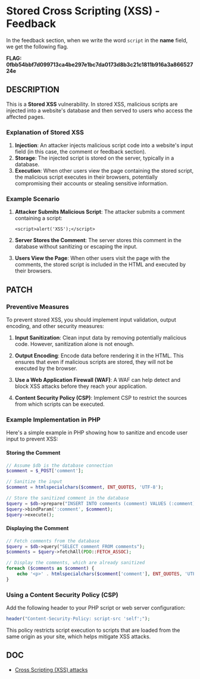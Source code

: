 # Stored Cross Scripting (XSS) - Feedback

In the feedback section, when we write the word `script` in the **name** field, we get the following flag.

**FLAG:
0fbb54bbf7d099713ca4be297e1bc7da0173d8b3c21c1811b916a3a86652724e** 


## DESCRIPTION

This is a **Stored XSS** vulnerability. In stored XSS, malicious scripts are injected into a website's database and then served to users who access the affected pages.

### Explanation of Stored XSS

1.  **Injection**: An attacker injects malicious script code into a website's input field (in this case, the comment or feedback section).
2.  **Storage**: The injected script is stored on the server, typically in a database.
3.  **Execution**: When other users view the page containing the stored script, the malicious script executes in their browsers, potentially compromising their accounts or stealing sensitive information.

### Example Scenario

1.  **Attacker Submits Malicious Script**: The attacker submits a comment containing a script:
    
    `<script>alert('XSS');</script>` 
    
2.  **Server Stores the Comment**: The server stores this comment in the database without sanitizing or escaping the input.
    
3.  **Users View the Page**: When other users visit the page with the comments, the stored script is included in the HTML and executed by their browsers.


## PATCH

### Preventive Measures

To prevent stored XSS, you should implement input validation, output encoding, and other security measures:

1.  **Input Sanitization**: Clean input data by removing potentially malicious code. However, sanitization alone is not enough.
    
2.  **Output Encoding**: Encode data before rendering it in the HTML. This ensures that even if malicious scripts are stored, they will not be executed by the browser.
    
3.  **Use a Web Application Firewall (WAF)**: A WAF can help detect and block XSS attacks before they reach your application.
    
4.  **Content Security Policy (CSP)**: Implement CSP to restrict the sources from which scripts can be executed.
    

### Example Implementation in PHP

Here's a simple example in PHP showing how to sanitize and encode user input to prevent XSS:

#### Storing the Comment

```php
// Assume $db is the database connection
$comment = $_POST['comment'];

// Sanitize the input
$comment = htmlspecialchars($comment, ENT_QUOTES, 'UTF-8');

// Store the sanitized comment in the database
$query = $db->prepare("INSERT INTO comments (comment) VALUES (:comment)");
$query->bindParam(':comment', $comment);
$query->execute();
```

#### Displaying the Comment

```php
// Fetch comments from the database
$query = $db->query("SELECT comment FROM comments");
$comments = $query->fetchAll(PDO::FETCH_ASSOC);

// Display the comments, which are already sanitized
foreach ($comments as $comment) {
    echo '<p>' . htmlspecialchars($comment['comment'], ENT_QUOTES, 'UTF-8') . '</p>';
}

```

### Using a Content Security Policy (CSP)

Add the following header to your PHP script or web server configuration:

```php
header("Content-Security-Policy: script-src 'self';");
``` 

This policy restricts script execution to scripts that are loaded from the same origin as your site, which helps mitigate XSS attacks.

## DOC

- [Cross Scripting (XSS) attacks](https://owasp.org/www-community/attacks/xss/)